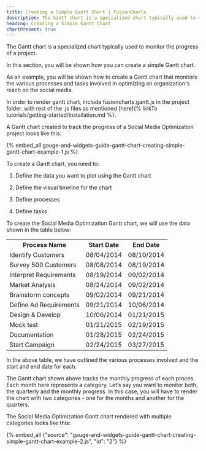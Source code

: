 ```yaml
---
title: Creating a Simple Gantt Chart | FusionCharts
description: The Gantt chart is a specialized chart typically used to monitor the progress of a project. This section talks about creating a simple Gantt chart
heading: Creating a Simple Gantt Chart
chartPresent: true
---
```


The Gantt chart is a specialized chart typically used to monitor the progress of a project.

In this section, you will be shown how you can create a simple Gantt chart.

As an example, you will be shown how to create a Gantt chart that monitors the various processes and tasks involved in optimizing an organization's reach on the social media.

<p class="text-info"> In order to render gantt chart, include fusioncharts.gantt.js in the project folder. with rest of the .js files as mentioned [here]{% linkTo tutorials/getting-started/installation.md %}. </p>

A Gantt chart created to track the progress of a Social Media Optimization project looks like this:

{% embed_all gauge-and-widgets-guide-gantt-chart-creating-simple-gantt-chart-example-1.js %}

To create a Gantt chart, you need to:

1. Define the data you want to plot using the Gantt chart

2. Define the visual timeline for the chart

3. Define processes

4. Define tasks

To create the Social Media Optimization Gantt chart, we will use the data shown in the table below:

<table>
  <tr>
    <th>Process Name</th>
    <th>Start Date</th>
    <th>End Date </th>
  </tr>
  <tr>
    <td>Identify Customers</td>
    <td>08/04/2014</td>
    <td>08/10/2014</td>
  </tr>
  <tr>
    <td>Survey 500 Customers</td>
    <td>08/08/2014</td>
    <td>08/19/2014</td>
  </tr>
  <tr>
    <td>Interpret Requirements</td>
    <td>08/19/2014</td>
    <td>09/02/2014</td>
  </tr>
  <tr>
    <td>Market Analysis</td>
    <td>08/24/2014</td>
    <td>09/02/2014</td>
  </tr>
  <tr>
    <td>Brainstorm concepts</td>
    <td>09/02/2014</td>
    <td>09/21/2014</td>
  </tr>
  <tr>
    <td>Define Ad Requirements</td>
    <td>09/21/2014</td>
    <td>10/06/2014</td>
  </tr>
  <tr>
    <td>Design &amp; Develop</td>
    <td>10/06/2014</td>
    <td>01/21/2015</td>
  </tr>
  <tr>
    <td>Mock test</td>
    <td>01/21/2015</td>
    <td>02/19/2015</td>
  </tr>
  <tr>
    <td>Documentation</td>
    <td>01/28/2015</td>
    <td>02/24/2015</td>
  </tr>
  <tr>
    <td>Start Campaign</td>
    <td>02/24/2015</td>
    <td>03/27/2015</td>
  </tr>
</table>


In the above table, we have outlined the various processes involved and the start and end date for each.





The Gantt chart shown above tracks the monthly progress of each proces. Each month here represents a category.  Let’s say you want to monitor both, the quarterly and the monthly progress. In this case, you will have to render the chart with two categories - one for the months and another for the quarters.

The Social Media Optimization Gantt chart rendered with multiple categories looks like this:

{% embed_all {"source": "gauge-and-widgets-guide-gantt-chart-creating-simple-gantt-chart-example-2.js", "id": "2"} %}